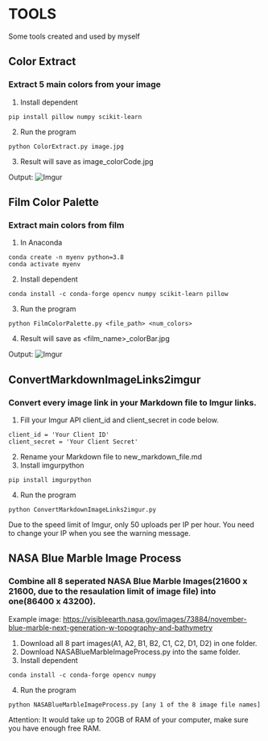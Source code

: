 # TOOLS
Some tools created and used by myself

## Color Extract
### Extract 5 main colors from your image

1. Install dependent
```
pip install pillow numpy scikit-learn
```
2. Run the program
```
python ColorExtract.py image.jpg
```
3. Result will save as image_colorCode.jpg

Output:
![Imgur](https://i.imgur.com/eyekLvn.jpg)

## Film Color Palette
### Extract main colors from film

1. In Anaconda
```
conda create -n myenv python=3.8
conda activate myenv
```
2. Install dependent
```
conda install -c conda-forge opencv numpy scikit-learn pillow
```
3. Run the program
```
python FilmColorPalette.py <file_path> <num_colors>
```
4. Result will save as <film_name>_colorBar.jpg

Output:
![Imgur](https://i.imgur.com/7pC75I3.png)

## ConvertMarkdownImageLinks2imgur
### Convert every image link in your Markdown file to Imgur links.

1. Fill your Imgur API client_id and client_secret in code below.
```
client_id = 'Your Client ID'
client_secret = 'Your Client Secret'
```
2. Rename your Markdown file to new_markdown_file.md
3. Install imgurpython
```
pip install imgurpython
```
4. Run the program
```
python ConvertMarkdownImageLinks2imgur.py
```

Due to the speed limit of Imgur, only 50 uploads per IP per hour. You need to change your IP when you see the warning message.

## NASA Blue Marble Image Process
### Combine all 8 seperated NASA Blue Marble Images(21600 x 21600, due to the resaulation limit of image file) into one(86400 x 43200).

Example image: https://visibleearth.nasa.gov/images/73884/november-blue-marble-next-generation-w-topography-and-bathymetry

1. Download all 8 part images(A1, A2, B1, B2, C1, C2, D1, D2) in one folder.
2. Download NASABlueMarbleImageProcess.py into the same folder.
3. Install dependent
```
conda install -c conda-forge opencv numpy
```
4. Run the program
```
python NASABlueMarbleImageProcess.py [any 1 of the 8 image file names]
```

Attention: It would take up to 20GB of RAM of your computer, make sure you have enough free RAM.
